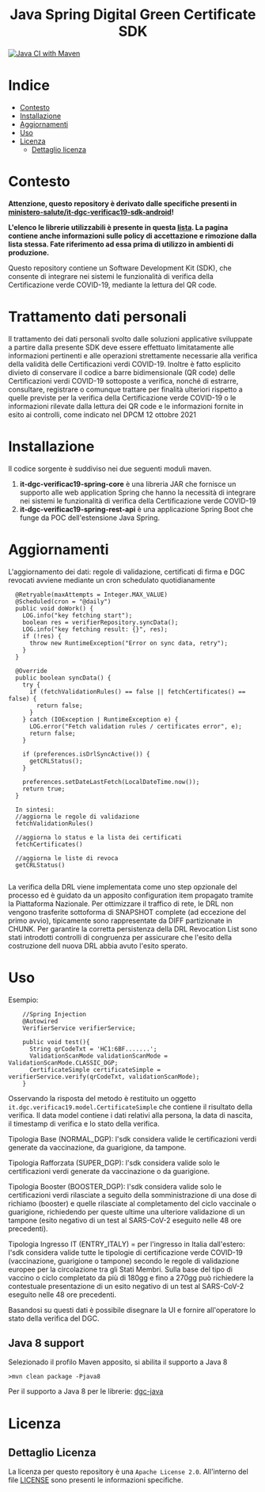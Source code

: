 <h1 align="center">Java Spring Digital Green Certificate SDK</h1>        

[![Java CI with Maven](https://github.com/hrnext/it-dgc-verificac19-spring/actions/workflows/maven.yml/badge.svg?branch=main)](https://github.com/hrnext/it-dgc-verificac19-spring/actions/workflows/maven.yml)

# Indice
- [Contesto](#contesto)
- [Installazione](#installazione)
- [Aggiornamenti](#aggiornamenti)
- [Uso](#uso)
- [Licenza](#licenza)
  - [Dettaglio licenza](#dettaglio-licenza)

# Contesto
**Attenzione, questo repository è derivato dalle specifiche presenti in <a href="https://github.com/ministero-salute/it-dgc-verificac19-sdk-android/">ministero-salute/it-dgc-verificac19-sdk-android</a>!**

**L'elenco le librerie utilizzabili è presente in questa <a href="https://github.com/ministero-salute/it-dgc-verificac19-sdk-onboarding#lista-librerie">lista</a>. La pagina contiene anche informazioni sulle policy di accettazione e rimozione dalla lista stessa. Fate riferimento ad essa prima di utilizzo in ambienti di produzione.**

Questo repository contiene un Software Development Kit (SDK), che consente di integrare nei sistemi
le funzionalit&agrave; di verifica della Certificazione verde COVID-19, mediante
la lettura del QR code.

# Trattamento dati personali
Il trattamento dei dati personali svolto dalle soluzioni applicative sviluppate
a partire dalla presente SDK deve essere effettuato limitatamente alle
informazioni pertinenti e alle operazioni strettamente necessarie alla verifica
della validit&agrave; delle Certificazioni verdi COVID-19. Inoltre &egrave; fatto esplicito
divieto di conservare il codice a barre bidimensionale (QR code) delle
Certificazioni verdi COVID-19 sottoposte a verifica, nonché di estrarre,
consultare, registrare o comunque trattare per finalit&agrave; ulteriori rispetto
a quelle previste per la verifica della Certificazione verde COVID-19 o le
informazioni rilevate dalla lettura dei QR code e le informazioni fornite in
esito ai controlli, come indicato nel DPCM 12 ottobre 2021    
 
# Installazione

Il codice sorgente è suddiviso nei due seguenti moduli maven.
1. **it-dgc-verificac19-spring-core** è una libreria JAR che fornisce un supporto alle web application Spring che hanno la necessità di integrare nei sistemi le funzionalità di verifica della Certificazione verde COVID-19
2. **it-dgc-verificac19-spring-rest-api** è una applicazione Spring Boot che funge da POC dell'estensione Java Spring.

###   

# Aggiornamenti
L'aggiornamento dei dati: regole di validazione, certificati di firma e DGC revocati avviene mediante un cron schedulato quotidianamente

```
  @Retryable(maxAttempts = Integer.MAX_VALUE)
  @Scheduled(cron = "@daily")
  public void doWork() {
    LOG.info("key fetching start");
    boolean res = verifierRepository.syncData();
    LOG.info("key fetching result: {}", res);
    if (!res) {
      throw new RuntimeException("Error on sync data, retry");
    }
  }
  
  @Override
  public boolean syncData() {
    try {
      if (fetchValidationRules() == false || fetchCertificates() == false) {
        return false;
      }
    } catch (IOException | RuntimeException e) {
      LOG.error("Fetch validation rules / certificates error", e);
      return false;
    }

    if (preferences.isDrlSyncActive()) {
      getCRLStatus();
    }

    preferences.setDateLastFetch(LocalDateTime.now());
    return true;
  }
  
  In sintesi:
  //aggiorna le regole di validazione
  fetchValidationRules()
  
  //aggiorna lo status e la lista dei certificati
  fetchCertificates()
  
  //aggiorna le liste di revoca
  getCRLStatus()
  
  ```
La verifica della DRL viene implementata come uno step opzionale del processo ed è guidato da un apposito configuration item propagato tramite la Piattaforma Nazionale.
Per ottimizzare il traffico di rete, le DRL non vengono trasferite sottoforma di SNAPSHOT complete (ad eccezione del primo avvio), tipicamente sono rappresentate da DIFF partizionate in CHUNK.
Per garantire la corretta persistenza della DRL Revocation List sono stati introdotti controlli di congruenza per assicurare che l'esito della costruzione dell nuova DRL abbia avuto l'esito sperato.

# Uso

Esempio:  
 
```
	//Spring Injection
	@Autowired
	VerifierService verifierService;

	public void test(){
	  String qrCodeTxt = 'HC1:6BF.......';
	  ValidationScanMode validationScanMode = ValidationScanMode.CLASSIC_DGP;
	  CertificateSimple certificateSimple = verifierService.verify(qrCodeTxt, validationScanMode);
	}
```

Osservando la risposta del metodo &egrave; restituito un oggetto 
`it.dgc.verificac19.model.CertificateSimple` che contiene
il risultato della verifica.
Il data model contiene i dati relativi alla
persona, la data di nascita, il timestamp di verifica e lo stato della
verifica. 

Tipologia Base (NORMAL_DGP): l'sdk considera valide le certificazioni verdi generate da vaccinazione, da guarigione, da tampone.

Tipologia Rafforzata (SUPER_DGP): l'sdk considera valide solo le certificazioni verdi generate da vaccinazione o da guarigione.

Tipologia Booster (BOOSTER_DGP): l'sdk considera valide solo le certificazioni verdi rilasciate a seguito della somministrazione di una dose di richiamo (booster) e quelle rilasciate al completamento del ciclo vaccinale o guarigione, richiedendo per queste ultime una ulteriore validazione di un tampone (esito negativo di un test al SARS-CoV-2 eseguito nelle 48 ore precedenti).

Tipologia Ingresso IT (ENTRY_ITALY) = per l'ingresso in Italia dall'estero: l'sdk considera valide tutte le tipologie di certificazione verde COVID-19 (vaccinazione, guarigione o tampone) secondo le regole di validazione europee per la circolazione tra gli Stati Membri. Sulla base del tipo di vaccino o ciclo completato da più di 180gg e fino a 270gg può richiedere la contestuale presentazione di un esito negativo di un test al SARS-CoV-2 eseguito nelle 48 ore precedenti.

Basandosi su questi dati &egrave; possibile disegnare la UI e fornire all'operatore lo
stato della verifica del DGC.
 
## Java 8 support

Selezionado il profilo Maven apposito, si abilita il supporto a Java 8

```
>mvn clean package -Pjava8
```

Per il supporto a Java 8 per le librerie:
<a href="https://github.com/DIGGSweden/dgc-java/blob/main/README.md#for-java-8-users">dgc-java</a>

# Licenza

## Dettaglio Licenza
La licenza per questo repository &egrave; una `Apache License 2.0`.
All'interno del file [LICENSE](./LICENSE) sono presenti le informazioni
specifiche.
